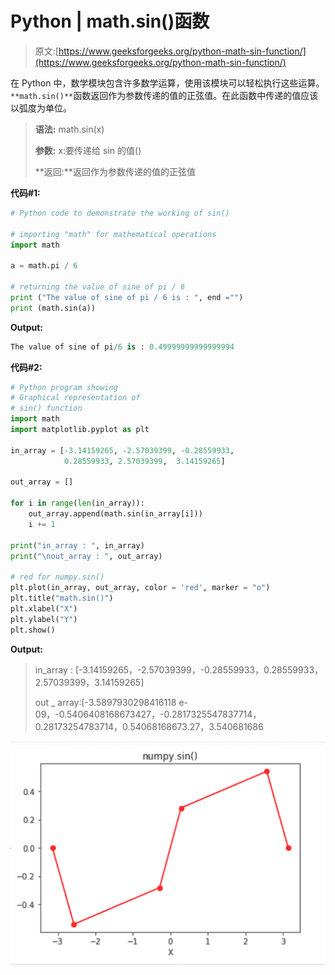 # Python | math.sin()函数

> 原文:[https://www.geeksforgeeks.org/python-math-sin-function/](https://www.geeksforgeeks.org/python-math-sin-function/)

在 Python 中，数学模块包含许多数学运算，使用该模块可以轻松执行这些运算。`**math.sin()**`函数返回作为参数传递的值的正弦值。在此函数中传递的值应该以弧度为单位。

> **语法:** math.sin(x)
> 
> **参数:**
> x:要传递给 sin 的值()
> 
> **返回:**返回作为参数传递的值的正弦值

**代码#1:**

```py
# Python code to demonstrate the working of sin()

# importing "math" for mathematical operations 
import math 

a = math.pi / 6

# returning the value of sine of pi / 6 
print ("The value of sine of pi / 6 is : ", end ="") 
print (math.sin(a)) 
```

**Output:**

```py
The value of sine of pi/6 is : 0.49999999999999994

```

**代码#2:**

```py
# Python program showing 
# Graphical representation of 
# sin() function 
import math
import matplotlib.pyplot as plt 

in_array = [-3.14159265, -2.57039399, -0.28559933,
            0.28559933, 2.57039399,  3.14159265]

out_array = []

for i in range(len(in_array)):
    out_array.append(math.sin(in_array[i]))
    i += 1

print("in_array : ", in_array) 
print("\nout_array : ", out_array) 

# red for numpy.sin() 
plt.plot(in_array, out_array, color = 'red', marker = "o") 
plt.title("math.sin()") 
plt.xlabel("X") 
plt.ylabel("Y") 
plt.show() 
```

**Output:**

> in_array : [-3.14159265，-2.57039399，-0.28559933，0.28559933，2.57039399，3.14159265]
> 
> out _ array:[-3.5897930298416118 e-09，-0.5406408168673427，-0.2817325547837714，0.28173254783714，0.54068168673.27，3.540681686

![](img/1509d4f6075babe5d7f55d440ef574c3.png)